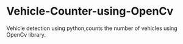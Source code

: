 # Vehicle-Counter-using-OpenCv
Vehicle detection using python,counts the number of vehicles using OpenCv library.
